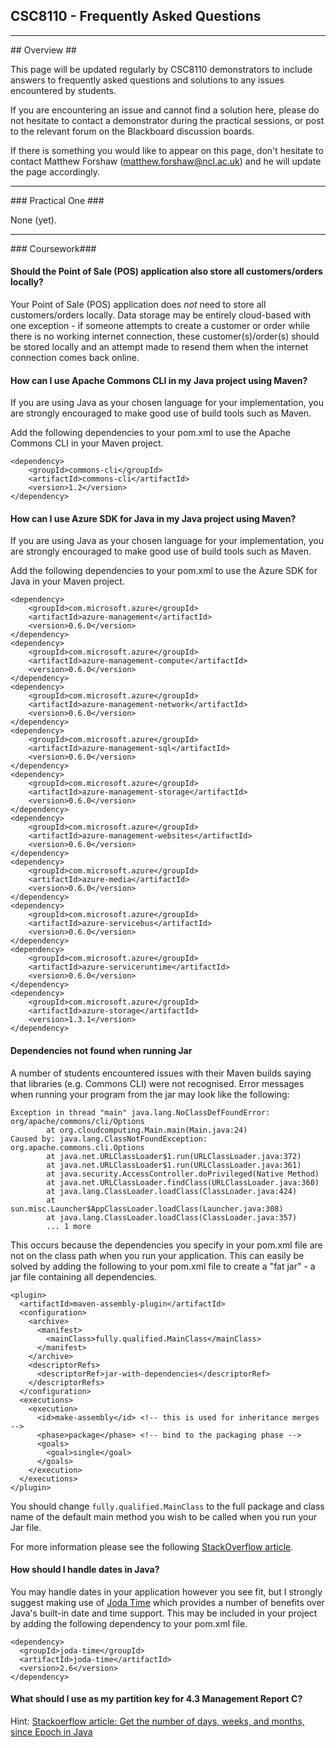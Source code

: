 ## CSC8110 - Frequently Asked Questions #

---

<a name="Overview" />
## Overview ##

This page will be updated regularly by CSC8110 demonstrators to include answers to frequently asked questions and solutions to any issues encountered by students.

If you are encountering an issue and cannot find a solution here, please do not hesitate to contact a demonstrator during the practical sessions, or post to the relevant forum on the Blackboard discussion boards.

If there is something you would like to appear on this page, don't hesitate to contact Matthew Forshaw (matthew.forshaw@ncl.ac.uk) and he will update the page accordingly.

---

<a name="PracticalOne" />
### Practical One ###

None (yet).

---

<a name="Coursework" />
### Coursework###


#### Should the Point of Sale (POS) application also store all customers/orders locally? ####

Your Point of Sale (POS) application does _not_ need to store all customers/orders locally. Data storage may be entirely cloud-based with one exception - if someone attempts to create a customer or order while there is no working internet connection, these customer(s)/order(s) should be stored locally and an attempt made to resend them when the internet connection comes back online.

#### How can I use Apache Commons CLI in my Java project using Maven? ####

If you are using Java as your chosen language for your implementation, you are strongly encouraged to make good use of build tools such as Maven.

Add the following dependencies to your pom.xml to use the Apache Commons CLI in your Maven project.

    <dependency>
        <groupId>commons-cli</groupId>
        <artifactId>commons-cli</artifactId>
        <version>1.2</version>
    </dependency>
    
#### How can I use Azure SDK for Java in my Java project using Maven? ####

If you are using Java as your chosen language for your implementation, you are strongly encouraged to make good use of build tools such as Maven.

Add the following dependencies to your pom.xml to use the Azure SDK for Java in your Maven project.

    <dependency>
        <groupId>com.microsoft.azure</groupId>
        <artifactId>azure-management</artifactId>
        <version>0.6.0</version>
    </dependency>
    <dependency>
        <groupId>com.microsoft.azure</groupId>
        <artifactId>azure-management-compute</artifactId>
        <version>0.6.0</version>
    </dependency>
    <dependency>
        <groupId>com.microsoft.azure</groupId>
        <artifactId>azure-management-network</artifactId>
        <version>0.6.0</version>
    </dependency>
    <dependency>
        <groupId>com.microsoft.azure</groupId>
        <artifactId>azure-management-sql</artifactId>
        <version>0.6.0</version>
    </dependency>
    <dependency>
        <groupId>com.microsoft.azure</groupId>
        <artifactId>azure-management-storage</artifactId>
        <version>0.6.0</version>
    </dependency>
    <dependency>
        <groupId>com.microsoft.azure</groupId>
        <artifactId>azure-management-websites</artifactId>
        <version>0.6.0</version>
    </dependency>
    <dependency>
        <groupId>com.microsoft.azure</groupId>
        <artifactId>azure-media</artifactId>
        <version>0.6.0</version>
    </dependency>
    <dependency>
        <groupId>com.microsoft.azure</groupId>
        <artifactId>azure-servicebus</artifactId>
        <version>0.6.0</version>
    </dependency>
    <dependency>
        <groupId>com.microsoft.azure</groupId>
        <artifactId>azure-serviceruntime</artifactId>
        <version>0.6.0</version>
    </dependency>
    <dependency>
        <groupId>com.microsoft.azure</groupId>
        <artifactId>azure-storage</artifactId>
        <version>1.3.1</version>
    </dependency>

#### Dependencies not found when running Jar ####

A number of students encountered issues with their Maven builds saying that libraries (e.g. Commons CLI) were not recognised. Error messages when running your program from the jar may look like the following:

    Exception in thread "main" java.lang.NoClassDefFoundError: org/apache/commons/cli/Options
            at org.cloudcomputing.Main.main(Main.java:24)
    Caused by: java.lang.ClassNotFoundException: org.apache.commons.cli.Options
            at java.net.URLClassLoader$1.run(URLClassLoader.java:372)
            at java.net.URLClassLoader$1.run(URLClassLoader.java:361)
            at java.security.AccessController.doPrivileged(Native Method)
            at java.net.URLClassLoader.findClass(URLClassLoader.java:360)
            at java.lang.ClassLoader.loadClass(ClassLoader.java:424)
            at sun.misc.Launcher$AppClassLoader.loadClass(Launcher.java:308)
            at java.lang.ClassLoader.loadClass(ClassLoader.java:357)
            ... 1 more
            
This occurs because the dependencies you specify in your pom.xml file are not on the class path when you run your application. This can easily be solved by adding the following to your pom.xml file to create a "fat jar" - a jar file containing all dependencies.

    <plugin>
      <artifactId>maven-assembly-plugin</artifactId>
      <configuration>
        <archive>
          <manifest>
            <mainClass>fully.qualified.MainClass</mainClass>
          </manifest>
        </archive>
        <descriptorRefs>
          <descriptorRef>jar-with-dependencies</descriptorRef>
        </descriptorRefs>
      </configuration>
      <executions>
        <execution>
          <id>make-assembly</id> <!-- this is used for inheritance merges -->
          <phase>package</phase> <!-- bind to the packaging phase -->
          <goals>
            <goal>single</goal>
          </goals>
        </execution>
      </executions>
    </plugin>

You should change ```fully.qualified.MainClass``` to the full package and class name of the default main method you wish to be called when you run your Jar file.

For more information please see the following [StackOverflow article](http://stackoverflow.com/questions/574594/how-can-i-create-an-executable-jar-with-dependencies-using-maven).

#### How should I handle dates in Java? ####

You may handle dates in your application however you see fit, but I strongly suggest making use of [Joda Time](http://www.joda.org/joda-time/) which provides a number of benefits over Java's built-in date and time support. This may be included in your project by adding the following dependency to your pom.xml file.

    <dependency>
      <groupId>joda-time</groupId>
      <artifactId>joda-time</artifactId>
      <version>2.6</version>
    </dependency>

#### What should I use as my partition key for 4.3 Management Report C? ####

Hint: [Stackoerflow article: Get the number of days, weeks, and months, since Epoch in Java](http://stackoverflow.com/questions/6158053/get-the-number-of-days-weeks-and-months-since-epoch-in-java)
